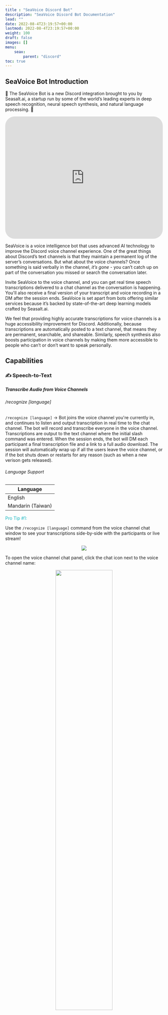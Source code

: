 ```yaml
---
title : "SeaVoice Discord Bot"
description: "SeaVoice Discord Bot Documentation"
lead: ""
date: 2022-08-4T23:19:57+00:00
lastmod: 2022-08-4T23:19:57+00:00
weight: 100
draft: false
images: []
menu:
    seax:
        parent: "discord"
toc: true
---
```


## SeaVoice Bot Introduction

🐙 The SeaVoice Bot is a new Discord integration brought to you by Seasalt.ai, a startup run by some of the world’s leading experts in deep speech recognition, neural speech synthesis, and natural language processing. 🐙

   <iframe width="100%" height="10%" src="https://www.youtube.com/embed/00DoeiS3l1Q" title="YouTube video player" frameborder="0" allow="accelerometer; autoplay; clipboard-write; encrypted-media; gyroscope; picture-in-picture" allowfullscreen style="border-radius: 30px;"></iframe>

SeaVoice is a voice intelligence bot that uses advanced AI technology to improve the Discord voice channel experience. One of the great things about Discord’s text channels is that they maintain a permanent log of the server’s conversations. But what about the voice channels? Once something is said verbally in the channel, *it’s gone* - you can’t catch up on part of the conversation you missed or search the conversation later. 

Invite SeaVoice to the voice channel, and you can get real time speech transcriptions delivered to a chat channel as the conversation is happening. You'll also receive a final version of your transcript and voice recording in a DM after the session ends. SeaVoice is set apart from bots offering similar services because it’s backed by state-of-the-art deep learning models crafted by Seasalt.ai.

We feel that providing highly accurate transcriptions for voice channels is a huge accessibility improvement for Discord. Additionally, because transcriptions are automatically posted to a text channel, that means they are permanent, searchable, and shareable. Similarly, speech synthesis also boosts participation in voice channels by making them more accessible to people who can’t or don’t want to speak personally.

## Capabilities

### ✍️ Speech-to-Text
##### Transcribe Audio from Voice Channels

###### /recognize [language]

`/recognize [language]` -> Bot joins the voice channel you're currently in, and continues to listen and output transcription in real time to the chat channel. The bot will record and transcribe everyone in the voice channel. Transcriptions are output to the text channel where the initial slash command was entered. When the session ends, the bot will DM each participant a final transcription file and a link to a full audio download. The session will automatically wrap up if all the users leave the voice channel, or if the bot shuts down or restarts for any reason (such as when a new verison gets released).

###### Language Support

| Language          |
| ----------------- |
| English           |
| Mandarin (Taiwan) |

<p style="color:#19b6c0">Pro Tip #1:</p>

Use the `/recognize [language]` command from the voice channel chat window to see your transcriptions side-by-side with the participants or live stream!

<center>
<img src="/images/discord/voice-chat-side-by-side.png"/>
</center>

To open the voice channel chat panel, click the chat icon next to the voice channel name:

<center>
<img width="60%" src="/images/discord/voice-chat-channel.png">
</center>

<p style="color:#19b6c0">Pro Tip #2:</p>

If you want to temporarily stop the bot from listening to you (like pausing the session), you can right-click on the bot in the voice channel and check `Deafen Server`. This will prevent any audio data from being sent to the bot until it is un-checked. This way, you can pause the transcription and then pick your session back up when you're ready without having to stop and start a new one!

<center>
<img width="60%" src="/images/discord/deafen_bot.JPG">
</center>

###### /stop

`/stop` -> Bot stops listening and leaves the voice channel. Upon running the stop command, each participant will recieve a DM with the full transcription and audio files.

### 🗣 Text-to-Speech
#### Synthesize Speech from Chat to Voice Channel 

Seasalt.ai also excels at speech synthesis. We offer a text-to-speech command, which allows users to type in a chat channel and have audio synthesized and played in a particular voice channel for them.

###### /speak [voice] [text]
To use this command, you should already be in a voice channel. In any text channel, type the `/speak` slash command and then specify which `voice` you would like to use, and enter the `text` that you would like synthesized. You can see the available voices below:

| Name      | Sex | Language          |
| --------- | --- | ----------------- |
| Orca      | M   | American English  |
| Narwhal   | M   | British English   |
| Angelfish | F   | American English  |
| Starfish  | F   | Mandarin (Taiwan) |
| Dolphin   | F   | Mandarin (Taiwan) |

### 🎙️ Record & Download
#### Export Audio from Voice Channels
Users are able to download their transcriptions and full audio recordings to a file.

When the STT session ends, the bot will DM each participant a final transcription file and a link to a full audio download. To download the audio, follow the link and then right click in the web browser and select "Save as...".

<center>
<img src="/images/discord/post-stt-direct-message.png">
</center>

In the future we may offer downloads for different file types. Particularly, we plan to offer transcriptions in close-caption format so that they can be aligned with audio or video and used as subtitles.

## Language Support
Currently our text-to-speech and speech-to-text models support English and Taiwanese Mandarin. However, we're always working on creating new language models and improving our existing ones. We're working on new models for Vietnamese, Spanish, French, and more! We'd love to hear which languages you're most eager to use.

## Why SeaVoice?

#### 🎯 Cutting-edge Accuracy
Speech techonology is our specialty. We create our own models in-house using state of the art deep learning neural network algorithms.

#### ⏱️ Real-time Transcription and Synthesis
Real-time speed is essential when you're dealing with live conversation. We guarantee you'll never fall behind in a conversation because of slow transcription speeds.

#### 📂 Downloadable Transcription and Audio Files
Not only can you watch your transcriptions in real-time, but you can download them and save them for future use! Your voice-based conversations just became permanent, searchable, and shareable. Because all our transcriptions come with timestamps, you can even use them as subtitles.

## Add SeaVoice to Your Server

Adding the SeaVoice bot to your server is easy! Simply click the invite link, verify your credentials with Discord, and then choose which server to add the bot to.

<div class="row justify-content-center">
    <div class="col-lg-9 col-xl-8 text-center">
        <p class="lead"></p>
        <a class="btn btn-primary btn-lg px-4 mb-2" href="https://discord.com/api/oauth2/authorize?client_id=1001955060210749492&permissions=2184436736&scope=bot%20applications.commands" role="button">Invite SeaVoice</a>
    </div>
</div>

## Support

Join our official Discord server! We'd love to chat and find out how we can improve our bot. Our bot is in *active development* - please let us know if you find any bugs, have ideas for new features, or want to provide any feedback!

<div class="row justify-content-center">
    <iframe src="https://discordapp.com/widget?id=919037515514654721&theme=dark" width="350" height="500" allowtransparency="true" frameborder="0" sandbox="allow-popups allow-popups-to-escape-sandbox allow-same-origin allow-scripts"></iframe>
</div>  

### Also see our page on Top.gg!

<center>
    <div class="row justify-content-center">
        <a href="https://top.gg/bot/1001955060210749492">
            <img src="https://top.gg/api/widget/1001955060210749492.svg">
        </a>
    </div>
</center>
